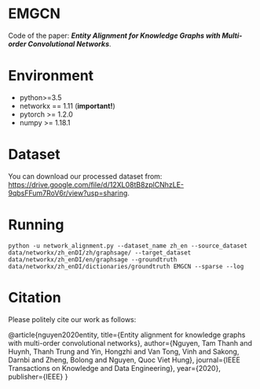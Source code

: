 # EMGCN
Code of the paper: ***Entity Alignment for Knowledge Graphs with Multi-order Convolutional Networks***.

# Environment

* python>=3.5 
* networkx == 1.11 (**important!**) 
* pytorch >= 1.2.0 
* numpy >= 1.18.1 

# Dataset
You can download our processed dataset from: https://drive.google.com/file/d/12XL08tB8zplCNhzLE-9qbsFFum7RoV6r/view?usp=sharing. 

# Running

```
python -u network_alignment.py --dataset_name zh_en --source_dataset data/networkx/zh_enDI/zh/graphsage/ --target_dataset data/networkx/zh_enDI/en/graphsage --groundtruth data/networkx/zh_enDI/dictionaries/groundtruth EMGCN --sparse --log 
```

# Citation

Please politely cite our work as follows:

@article{nguyen2020entity,
  title={Entity alignment for knowledge graphs with multi-order convolutional networks},
  author={Nguyen, Tam Thanh and Huynh, Thanh Trung and Yin, Hongzhi and Van Tong, Vinh and Sakong, Darnbi and Zheng, Bolong and Nguyen, Quoc Viet Hung},
  journal={IEEE Transactions on Knowledge and Data Engineering},
  year={2020},
  publisher={IEEE}
}
